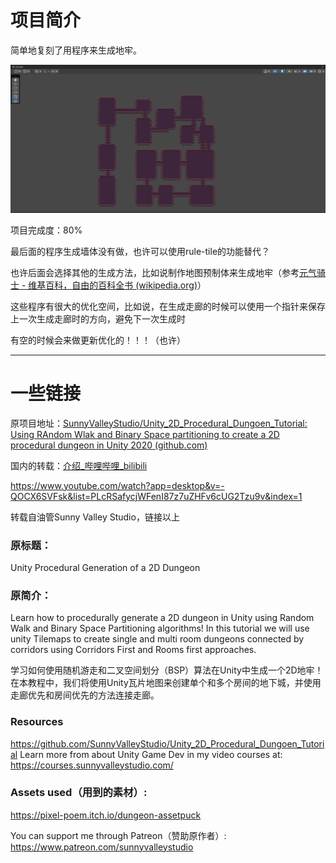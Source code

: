 # 项目简介

简单地复刻了用程序来生成地牢。

![](./theFinalEffect.png)

项目完成度：80%

最后面的程序生成墙体没有做，也许可以使用rule-tile的功能替代？

也许后面会选择其他的生成方法，比如说制作地图预制体来生成地牢（参考[元气骑士 - 维基百科，自由的百科全书 (wikipedia.org)](https://zh.wikipedia.org/wiki/%E5%85%83%E6%B0%94%E9%AA%91%E5%A3%AB)）

这些程序有很大的优化空间，比如说，在生成走廊的时候可以使用一个指针来保存上一次生成走廊时的方向，避免下一次生成时

有空的时候会来做更新优化的！！！（也许）

---

# 一些链接

原项目地址：[SunnyValleyStudio/Unity_2D_Procedural_Dungoen_Tutorial: Using RAndom Wlak and Binary Space partitioning to create a 2D procedural dungeon in Unity 2020 (github.com)](https://github.com/SunnyValleyStudio/Unity_2D_Procedural_Dungoen_Tutorial)



国内的转载：[介绍_哔哩哔哩_bilibili](https://www.bilibili.com/video/BV1Ee4y1W7Uu?p=1&vd_source=56e8fdea1840126840d1260a558908b9)



https://www.youtube.com/watch?app=desktop&v=-QOCX6SVFsk&list=PLcRSafycjWFenI87z7uZHFv6cUG2Tzu9v&index=1

转载自油管Sunny Valley Studio，链接以上



### 原标题：

Unity Procedural Generation of a 2D Dungeon



### 原简介：

Learn how to procedurally generate a 2D dungeon in Unity using Random Walk and Binary Space Partitioning algorithms! In this tutorial we will use unity Tilemaps to create single and multi room dungeons connected by corridors using Corridors First and Rooms first approaches. 


学习如何使用随机游走和二叉空间划分（BSP）算法在Unity中生成一个2D地牢！在本教程中，我们将使用Unity瓦片地图来创建单个和多个房间的地下城，并使用走廊优先和房间优先的方法连接走廊。



### Resources

https://github.com/SunnyValleyStudio/Unity_2D_Procedural_Dungoen_Tutorial
Learn more from about Unity Game Dev in my video courses at:
https://courses.sunnyvalleystudio.com/

### Assets used（用到的素材）:

https://pixel-poem.itch.io/dungeon-assetpuck



You can support me through Patreon（赞助原作者）:
https://www.patreon.com/sunnyvalleystudio

